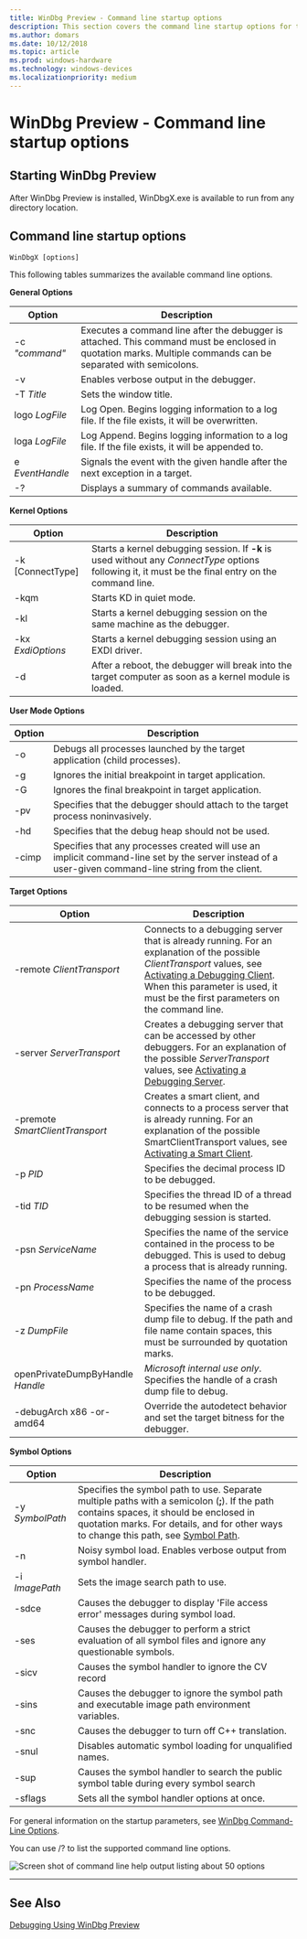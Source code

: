 ```yaml
---
title: WinDbg Preview - Command line startup options
description: This section covers the command line startup options for the WinDbg Preview debugger.
ms.author: domars
ms.date: 10/12/2018
ms.topic: article
ms.prod: windows-hardware
ms.technology: windows-devices
ms.localizationpriority: medium
---
```


# WinDbg Preview - Command line startup options

## Starting WinDbg Preview

After WinDbg Preview is installed, WinDbgX.exe is available to run from any directory location. 


## Command line startup options

```dbgsyntax
WinDbgX [options]
```

This following tables summarizes the available command line options.

**General Options**

Option | Description
|------ | -----------|
-c  *"command"* | Executes a command line after the debugger is attached. This command must be enclosed in quotation marks. Multiple commands can be separated with semicolons. 
-v | Enables verbose output in the debugger.
-T *Title* | Sets the window title.
logo *LogFile*| Log Open. Begins logging information to a log file. If the file exists, it will be overwritten.
loga *LogFile*| Log Append. Begins logging information to a log file. If the file exists, it will be appended to.
e *EventHandle*| Signals the event with the given handle after the next exception in a target.
-? | Displays a summary of commands available.

**Kernel Options**

Option | Description
|------ | -----------|
-k \[ConnectType\] | Starts a kernel debugging session.  If **-k** is used without any *ConnectType* options following it, it must be the final entry on the command line.
-kqm | Starts KD in quiet mode. 
-kl | Starts a kernel debugging session on the same machine as the debugger. 
-kx *ExdiOptions*| Starts a kernel debugging session using an EXDI driver.
-d | After a reboot, the debugger will break into the target computer as soon as a kernel module is loaded.
 

**User Mode Options**

Option | Description
|------ | -----------|
-o | Debugs all processes launched by the target application (child processes). 
-g | Ignores the initial breakpoint in target application. 
-G |Ignores the final breakpoint in target application. 
-pv | Specifies that the debugger should attach to the target process noninvasively.
-hd | Specifies that the debug heap should not be used.
-cimp | Specifies that any processes created will use an implicit command-line set by the server instead of a user-given command-line string from the client. 


**Target Options**

Option | Description
|------ | -----------|
-remote *ClientTransport* | Connects to a debugging server that is already running. For an explanation of the possible *ClientTransport* values, see [Activating a Debugging Client](activating-a-debugging-client.md). When this parameter is used, it must be the first parameters on the command line.
-server *ServerTransport* | Creates a debugging server that can be accessed by other debuggers. For an explanation of the possible *ServerTransport* values, see [Activating a Debugging Server](activating-a-debugging-server.md). 
-premote *SmartClientTransport* | Creates a smart client, and connects to a process server that is already running. For an explanation of the possible SmartClientTransport values, see [Activating a Smart Client](activating-a-smart-client.md).
-p *PID*| Specifies the decimal process ID to be debugged.
-tid *TID* | Specifies the thread ID of a thread to be resumed when the debugging session is started. 
-psn *ServiceName*| Specifies the name of the service contained in the process to be debugged. This is used to debug a process that is already running.
-pn *ProcessName* | Specifies the name of the process to be debugged.
-z *DumpFile* | Specifies the name of a crash dump file to debug. If the path and file name contain spaces, this must be surrounded by quotation marks. 
openPrivateDumpByHandle *Handle* | _Microsoft internal use only_. Specifies the handle of a crash dump file to debug.
-debugArch x86 -or- amd64 | Override the autodetect behavior and set the target bitness for the debugger.

**Symbol Options**

Option | Description
|------ | -----------|
-y *SymbolPath* | Specifies the symbol path to use. Separate multiple paths with a semicolon (**;**). If the path contains spaces, it should be enclosed in quotation marks. For details, and for other ways to change this path, see [Symbol Path](symbol-path.md).
-n | Noisy symbol load. Enables verbose output from symbol handler.
-i *ImagePath* | Sets the image search path to use.
-sdce | Causes the debugger to display 'File access error' messages during symbol load. 
-ses | Causes the debugger to perform a strict evaluation of all symbol files and ignore any questionable symbols.
-sicv |Causes the symbol handler to ignore the CV record
-sins |Causes the debugger to ignore the symbol path and executable image path environment variables.
-snc | Causes the debugger to turn off C++ translation.
-snul | Disables automatic symbol loading for unqualified names.
-sup | Causes the symbol handler to search the public symbol table during every symbol search
-sflags| Sets all the symbol handler options at once.

For general information on the startup parameters, see [WinDbg Command-Line Options](windbg-command-line-options.md).

You can use /? to list the supported command line options.

![Screen shot of command line help output listing about 50 options](images/windbgx-start-up-options.png)



---

## See Also

[Debugging Using WinDbg Preview](debugging-using-windbg-preview.md)

 





